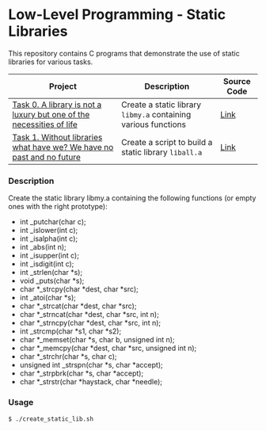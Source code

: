 # Low-Level Programming - Static Libraries

This repository contains C programs that demonstrate the use of static libraries for various tasks.

| Project                       | Description                         | Source Code |
| -------------------------- | ----------------------------------- | ----------- |
| [Task 0. A library is not a luxury but one of the necessities of life](#) | Create a static library `libmy.a` containing various functions | [Link](./libmy.a) |
| [Task 1. Without libraries what have we? We have no past and no future](#) | Create a script to build a static library `liball.a` | [Link](create_static_lib.sh) |

### Description
Create the static library libmy.a containing the following functions (or empty ones with the right prototype):

- int _putchar(char c);
- int _islower(int c);
- int _isalpha(int c);
- int _abs(int n);
- int _isupper(int c);
- int _isdigit(int c);
- int _strlen(char *s);
- void _puts(char *s);
- char *_strcpy(char *dest, char *src);
- int _atoi(char *s);
- char *_strcat(char *dest, char *src);
- char *_strncat(char *dest, char *src, int n);
- char *_strncpy(char *dest, char *src, int n);
- int _strcmp(char *s1, char *s2);
- char *_memset(char *s, char b, unsigned int n);
- char *_memcpy(char *dest, char *src, unsigned int n);
- char *_strchr(char *s, char c);
- unsigned int _strspn(char *s, char *accept);
- char *_strpbrk(char *s, char *accept);
- char *_strstr(char *haystack, char *needle);

### Usage
```bash
$ ./create_static_lib.sh

